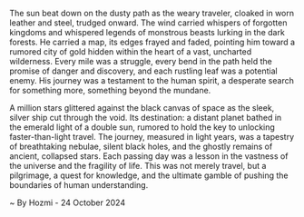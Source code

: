 
The sun beat down on the dusty path as the weary traveler, cloaked in worn leather and steel, trudged onward. The wind carried whispers of forgotten kingdoms and whispered legends of monstrous beasts lurking in the dark forests.  He carried a map, its edges frayed and faded, pointing him toward a rumored city of gold hidden within the heart of a vast, uncharted wilderness. Every mile was a struggle, every bend in the path held the promise of danger and discovery, and each rustling leaf was a potential enemy. His journey was a testament to the human spirit, a desperate search for something more, something beyond the mundane. 

A million stars glittered against the black canvas of space as the sleek, silver ship cut through the void. Its destination: a distant planet bathed in the emerald light of a double sun, rumored to hold the key to unlocking faster-than-light travel. The journey, measured in light years, was a tapestry of breathtaking nebulae, silent black holes, and the ghostly remains of ancient, collapsed stars.  Each passing day was a lesson in the vastness of the universe and the fragility of life. This was not merely travel, but a pilgrimage, a quest for knowledge, and the ultimate gamble of pushing the boundaries of human understanding. 

~ By Hozmi - 24 October 2024
